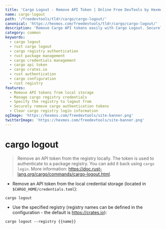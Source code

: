 ```yaml
---
title: 'Cargo Logout - Remove API Token | Online Free DevTools by Hexmos'
name: cargo-logout
path: '/freedevtools/tldr/cargo/cargo-logout/'
canonical: 'https://hexmos.com/freedevtools/tldr/cargo/cargo-logout/'
description: 'Remove Cargo API tokens easily with Cargo Logout. Securely manage your Rust package registry credentials from the command line. Free online tool, no registration required.'
category: common
keywords:
  - cargo logout
  - rust cargo logout
  - cargo registry authentication
  - rust package management
  - cargo credentials management
  - cargo api token
  - cargo crates.io
  - rust authentication
  - cargo configuration
  - rust registry
features:
  - Remove API tokens from local storage
  - Manage cargo registry credentials
  - Specify the registry to logout from
  - Securely remove cargo authentication tokens
  - Clear cargo registry login information
ogImage: 'https://hexmos.com/freedevtools/site-banner.png'
twitterImage: 'https://hexmos.com/freedevtools/site-banner.png'
---
```


# cargo logout

> Remove an API token from the registry locally.
> The token is used to authenticate to a package registry. You can add it back using `cargo login`.
> More information: <https://doc.rust-lang.org/cargo/commands/cargo-logout.html>.

- Remove an API token from the local credential storage (located in `$CARGO_HOME/credentials.toml`):

`cargo logout`

- Use the specified registry (registry names can be defined in the configuration - the default is <https://crates.io>):

`cargo logout --registry {{name}}`
